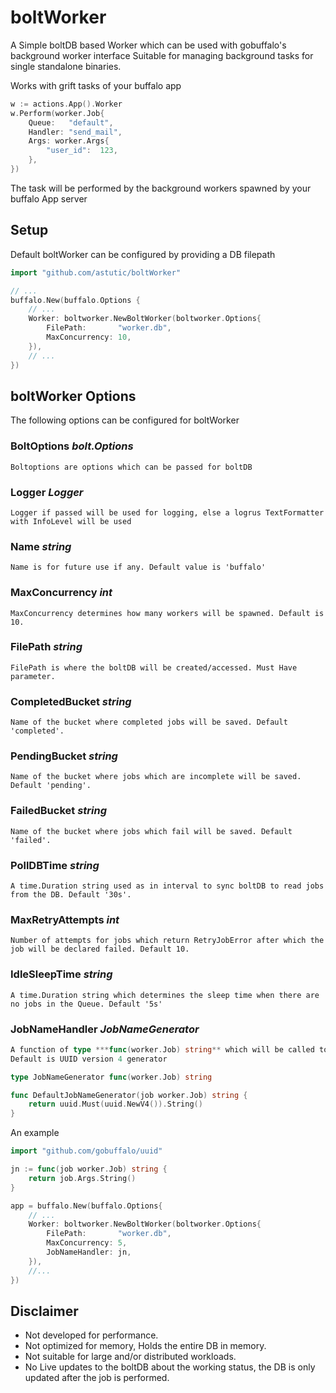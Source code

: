 # boltWorker
A Simple boltDB based Worker which can be used with gobuffalo's background worker interface
Suitable for managing background tasks for single standalone binaries.

Works with grift tasks of your buffalo app
```go
w := actions.App().Worker
w.Perform(worker.Job{
	Queue:   "default",
	Handler: "send_mail",
	Args: worker.Args{
		"user_id":  123,
	},
})
```
The task will be performed by the background workers spawned by your buffalo App server

## Setup
Default boltWorker can be configured by providing a DB filepath
```go
import "github.com/astutic/boltWorker"

// ...
buffalo.New(buffalo.Options {
	// ...
	Worker: boltworker.NewBoltWorker(boltworker.Options{
		FilePath:       "worker.db",
		MaxConcurrency: 10,
	}),
	// ...
})
```

## boltWorker Options
The following options can be configured for boltWorker

### **BoltOptions**      *bolt.Options*
```
Boltoptions are options which can be passed for boltDB
```

### **Logger**           *Logger*
```
Logger if passed will be used for logging, else a logrus TextFormatter with InfoLevel will be used
```

### **Name**             *string*
```
Name is for future use if any. Default value is 'buffalo'
```

###	**MaxConcurrency**   *int*
```
MaxConcurrency determines how many workers will be spawned. Default is 10.
```

### **FilePath**         *string*
```
FilePath is where the boltDB will be created/accessed. Must Have parameter.
```

###	**CompletedBucket**  *string*
```
Name of the bucket where completed jobs will be saved. Default 'completed'.
```

###	**PendingBucket**    *string*
```
Name of the bucket where jobs which are incomplete will be saved. Default 'pending'.
```

###	**FailedBucket**     *string*
```
Name of the bucket where jobs which fail will be saved. Default 'failed'.
```

###	**PollDBTime**       *string*
```
A time.Duration string used as in interval to sync boltDB to read jobs from the DB. Default '30s'. 
```

###	**MaxRetryAttempts** *int*
```
Number of attempts for jobs which return RetryJobError after which the job will be declared failed. Default 10.
```

###	**IdleSleepTime**    *string*
```
A time.Duration string which determines the sleep time when there are no jobs in the Queue. Default '5s'
```

###	**JobNameHandler**   *JobNameGenerator*
```go
A function of type ***func(worker.Job) string** which will be called to set the key of the job.
Default is UUID version 4 generator

type JobNameGenerator func(worker.Job) string

func DefaultJobNameGenerator(job worker.Job) string {
	return uuid.Must(uuid.NewV4()).String()
}
```

An example
```go
import "github.com/gobuffalo/uuid"

jn := func(job worker.Job) string {
	return job.Args.String()
}

app = buffalo.New(buffalo.Options{
	// ...
	Worker: boltworker.NewBoltWorker(boltworker.Options{
		FilePath:       "worker.db",
		MaxConcurrency: 5,
		JobNameHandler: jn,
	}),
	//...
})
```

## Disclaimer
- Not developed for performance.
- Not optimized for memory, Holds the entire DB in memory.
- Not suitable for large and/or distributed workloads.
- No Live updates to the boltDB about the working status, the DB is only updated after the job is performed.


